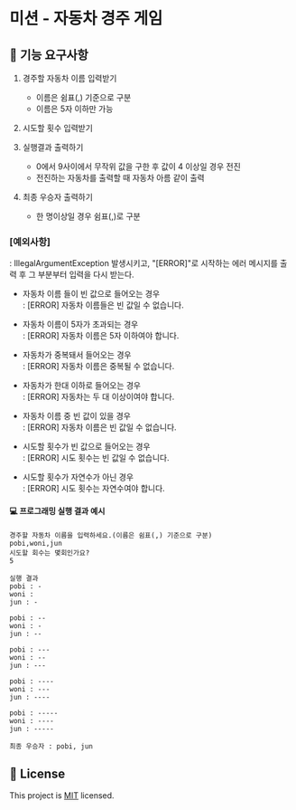 # 미션 - 자동차 경주 게임

## 🚀 기능 요구사항
1. 경주할 자동차 이름 입력받기 
    - 이름은 쉼표(,) 기준으로 구분 
    - 이름은 5자 이하만 가능


2. 시도할 횟수 입력받기   


3. 실행결과 출력하기
   - 0에서 9사이에서 무작위 값을 구한 후 값이 4 이상일 경우 전진
   - 전진하는 자동차를 출력할 때 자동차 아름 같이 출력  

4. 최종 우승자 출력하기  
    - 한 명이상일 경우 쉼표(,)로 구분 



### [예외사항]
: IllegalArgumentException 발생시키고, "[ERROR]"로 시작하는 에러 메시지를 출력 후 그 부분부터 입력을 다시 받는다.
-  자동차 이름 들이 빈 값으로 들어오는 경우   
    : [ERROR] 자동차 이름들은 빈 값일 수 없습니다.
   

-  자동차 이름이 5자가 초과되는 경우   
    : [ERROR] 자동차 이름은 5자 이하여야 합니다.


-  자동차가 중복돼서 들어오는 경우  
   : [ERROR] 자동차 이름은 중복될 수 없습니다.


-  자동차가 한대 이하로 들어오는 경우  
   : [ERROR] 자동차는 두 대 이상이여야 합니다.


-  자동차 이름 중 빈 값이 있을 경우  
   : [ERROR] 자동차 이름은 빈 값일 수 없습니다.


-  시도할 횟수가 빈 값으로 들어오는 경우  
   : [ERROR] 시도 횟수는 빈 값일 수 없습니다.


-  시도할 횟수가 자연수가 아닌 경우  
   : [ERROR] 시도 횟수는 자연수여야 합니다.

#### 💻 프로그래밍 실행 결과 예시

```
경주할 자동차 이름을 입력하세요.(이름은 쉼표(,) 기준으로 구분)
pobi,woni,jun
시도할 회수는 몇회인가요?
5

실행 결과
pobi : -
woni : 
jun : -

pobi : --
woni : -
jun : --

pobi : ---
woni : --
jun : ---

pobi : ----
woni : ---
jun : ----

pobi : -----
woni : ----
jun : -----

최종 우승자 : pobi, jun
```

## 📝 License

This project is [MIT](https://github.com/woowacourse/java-racingcar-precourse/blob/master/LICENSE) licensed.
